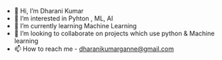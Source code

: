 - 👋 Hi, I’m Dharani Kumar
- 👀 I’m interested in Pyhton , ML, AI
- 🌱 I’m currently learning Machine Learning
- 💞️ I’m looking to collaborate on projects which use python & Machine learning  
- 📫 How to reach me - dharanikumarganne@gmail.com

<!---
Dharanikumar9809/Dharanikumar9809 is a ✨ special ✨ repository because its `README.md` (this file) appears on your GitHub profile.
You can click the Preview link to take a look at your changes.
--->
